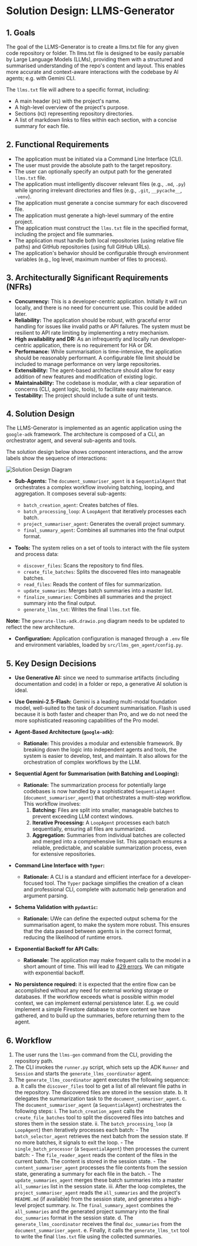 # Solution Design: LLMS-Generator

## 1. Goals

The goal of the LLMS-Generator is to create a llms.txt file for any given code repository or folder. Th llms.txt file is designed to be easily parsable by Large Language Models (LLMs), providing them with a structured and summarised understanding of the repo's content and layout. This enables more accurate and context-aware interactions with the codebase by AI agents; e.g. with Gemini CLI.

The `llms.txt` file will adhere to a specific format, including:
- A main header (`H1`) with the project's name.
- A high-level overview of the project's purpose.
- Sections (`H2`) representing repository directories.
- A list of markdown links to files within each section, with a concise summary for each file.

## 2. Functional Requirements

- The application must be initiated via a Command Line Interface (CLI).
- The user must provide the absolute path to the target repository.
- The user can optionally specify an output path for the generated `llms.txt` file.
- The application must intelligently discover relevant files (e.g., `.md`, `.py`) while ignoring irrelevant directories and files (e.g., `.git`, `__pycache__`, `.venv`).
- The application must generate a concise summary for each discovered file.
- The application must generate a high-level summary of the entire project.
- The application must construct the `llms.txt` file in the specified format, including the project and file summaries.
- The application must handle both local repositories (using relative file paths) and GitHub repositories (using full GitHub URLs).
- The application's behavior should be configurable through environment variables (e.g., log level, maximum number of files to process).

## 3. Architecturally Significant Requirements (NFRs)

- **Concurrency:** This is a developer-centric application. Initially it will run locally, and there is no need for concurrent use. This could be added later.
- **Reliability:** The application should be robust, with graceful error handling for issues like invalid paths or API failures. The system must be resilient to API rate limiting by implementing a retry mechanism.
- **High availability and DR:** As an infrequently and locally run developer-centric application, there is no requirement for HA or DR.
- **Performance:** While summarisation is time-intensive, the application should be reasonably performant. A configurable file limit should be included to manage performance on very large repositories.
- **Extensibility:** The agent-based architecture should allow for easy addition of new features and modification of existing logic.
- **Maintainability:** The codebase is modular, with a clear separation of concerns (CLI, agent logic, tools), to facilitate easy maintenance.
- **Testability:** The project should include a suite of unit tests.

## 4. Solution Design

The LLMS-Generator is implemented as an agentic application using the `google-adk` framework. The architecture is composed of a CLI, an orchestrator agent, and several sub-agents and tools.

The solution design below shows component interactions, and the arrow labels show the sequence of interactions:

![Solution Design Diagram](generate-llms-adk.drawio.png)

- **Sub-Agents:** The `document_summariser_agent` is a `SequentialAgent` that orchestrates a complex workflow involving batching, looping, and aggregation. It composes several sub-agents:
  - `batch_creation_agent`: Creates batches of files.
  - `batch_processing_loop`: A `LoopAgent` that iteratively processes each batch.
  - `project_summariser_agent`: Generates the overall project summary.
  - `final_summary_agent`: Combines all summaries into the final output format.

- **Tools:** The system relies on a set of tools to interact with the file system and process data:
  - `discover_files`: Scans the repository to find files.
  - `create_file_batches`: Splits the discovered files into manageable batches.
  - `read_files`: Reads the content of files for summarization.
  - `update_summaries`: Merges batch summaries into a master list.
  - `finalize_summaries`: Combines all summaries and the project summary into the final output.
  - `generate_llms_txt`: Writes the final `llms.txt` file.

**Note:** The `generate-llms-adk.drawio.png` diagram needs to be updated to reflect the new architecture.

- **Configuration:** Application configuration is managed through a `.env` file and environment variables, loaded by `src/llms_gen_agent/config.py`.

## 5. Key Design Decisions

- **Use Generative AI:** since we need to summarise artifacts (including documentation and code) in a folder or repo, a generative AI solution is ideal.

- **Use Gemini-2.5-Flash:** Gemini is a leading multi-modal foundation model, well-suited to the task of document summarisation. Flash is used because it is both faster and cheaper than Pro, and we do not need the more sophisticated reasoning capabilities of the Pro model.

- **Agent-Based Architecture (`google-adk`):**
  - **Rationale:** This provides a modular and extensible framework. By breaking down the logic into independent agents and tools, the system is easier to develop, test, and maintain. It also allows for the orchestration of complex workflows by the LLM.

- **Sequential Agent for Summarisation (with Batching and Looping):**
  - **Rationale:** The summarization process for potentially large codebases is now handled by a sophisticated `SequentialAgent` (`document_summariser_agent`) that orchestrates a multi-step workflow. This workflow involves:
    1.  **Batching:** Files are split into smaller, manageable batches to prevent exceeding LLM context windows.
    2.  **Iterative Processing:** A `LoopAgent` processes each batch sequentially, ensuring all files are summarized.
    3.  **Aggregation:** Summaries from individual batches are collected and merged into a comprehensive list.
    This approach ensures a reliable, predictable, and scalable summarization process, even for extensive repositories.

- **Command Line Interface with `Typer`:**
  - **Rationale:** A CLI is a standard and efficient interface for a developer-focused tool. The `Typer` package simplifies the creation of a clean and professional CLI, complete with automatic help generation and argument parsing.

- **Schema Validation with `pydantic`:**
  - **Rationale:** UWe can define the expected output schema for the summarisation agent, to make the system more robust. This ensures that the data passed between agents is in the correct format, reducing the likelihood of runtime errors.

- **Exponential Backoff for API Calls:**
  - **Rationale:** The application may make frequent calls to the model in a short amount of time. This will lead to [429 errors](https://cloud.google.com/blog/products/ai-machine-learning/learn-how-to-handle-429-resource-exhaustion-errors-in-your-llms). We can mitigate with exponential backoff.

- **No persistence required:** it is expected that the entire flow can be accomplished without any need for external working storage or databases. If the workflow exceeds what is possible within model context, we can implement external persistence later. E.g. we could implement a simple Firestore database to store content we have gathered, and to build up the summaries, before returning them to the agent.

## 6. Workflow
  1. The user runs the `llms-gen` command from the CLI, providing the repository path.
  2. The CLI invokes the `runner.py` script, which sets up the ADK `Runner` and `Session` and starts the `generate_llms_coordinator` agent.
  3. The `generate_llms_coordinator` agent executes the following sequence:
     a. It calls the `discover_files` tool to get a list of all relevant file paths in the repository. The discovered files are stored in the session state.
     b. It delegates the summarization task to the `document_summariser_agent`.
     c. The `document_summariser_agent` (a `SequentialAgent`) orchestrates the following steps:
        i.  The `batch_creation_agent` calls the `create_file_batches` tool to split the discovered files into batches and stores them in the session state.
        ii. The `batch_processing_loop` (a `LoopAgent`) then iteratively processes each batch:
            - The `batch_selector_agent` retrieves the next batch from the session state. If no more batches, it signals to exit the loop.
            - The `single_batch_processor` (a `SequentialAgent`) then processes the current batch:
                - The `file_reader_agent` reads the content of the files in the current batch. The content is stored in the session state.
                - The `content_summariser_agent` processes the file contents from the session state, generating a summary for each file in the batch.
                - The `update_summaries_agent` merges these batch summaries into a master `all_summaries` list in the session state.
        iii. After the loop completes, the `project_summariser_agent` reads the `all_summaries` and the project's `README.md` (if available) from the session state, and generates a high-level project summary.
        iv. The `final_summary_agent` combines the `all_summaries` and the generated project summary into the final `doc_summaries` format in the session state.
     d. The `generate_llms_coordinator` receives the final `doc_summaries` from the `document_summariser_agent`.
     e. Finally, it calls the `generate_llms_txt` tool to write the final `llms.txt` file using the collected summaries.
